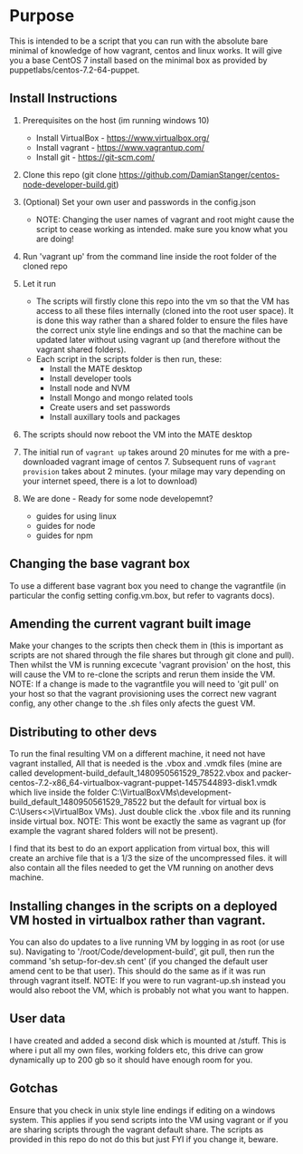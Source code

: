# Purpose
This is intended to be a script that you can run with the absolute bare minimal of knowledge of how vagrant, centos and linux works. It will give you a base CentOS 7 install based on the minimal box as provided by puppetlabs/centos-7.2-64-puppet.

## Install Instructions
1. Prerequisites on the host (im running windows 10)

   * Install VirtualBox - https://www.virtualbox.org/   
   * Install vagrant - https://www.vagrantup.com/
   * Install git - https://git-scm.com/

2. Clone this repo (git clone <https://github.com/DamianStanger/centos-node-developer-build.git>)

3. (Optional) Set your own user and passwords in the config.json 
   * NOTE: Changing the user names of vagrant and root might cause the script to cease working as intended. make sure you know what you are doing!

4. Run 'vagrant up' from the command line inside the root folder of the cloned repo

5. Let it run
   * The scripts will firstly clone this repo into the vm so that the VM has access to all these files internally (cloned into the root user space). It is done this way rather than a shared folder to ensure the files have the correct unix style line endings and so that the machine can be updated later without using vagrant up (and therefore without the vagrant shared folders).
   * Each script in the scripts folder is then run, these:
     * Install the MATE desktop
     * Install developer tools
     * Install node and NVM
     * Install Mongo and mongo related tools
     * Create users and set passwords
     * Install auxillary tools and packages

6. The scripts should now reboot the VM into the MATE desktop

7. The initial run of ```vagrant up``` takes around 20 minutes for me with a pre-downloaded vagrant image of centos 7. Subsequent runs of ```vagrant provision``` takes about 2 minutes. (your milage may vary depending on your internet speed, there is a lot to download) 

8. We are done - Ready for some node developemnt?
   * guides for using linux
   * guides for node
   * guides for npm


## Changing the base vagrant box
To use a different base vagrant box you need to change the vagrantfile (in particular the config setting config.vm.box, but refer to vagrants docs).

## Amending the current vagrant built image
Make your changes to the scripts then check them in (this is important as scripts are not shared through the file shares but through git clone and pull). Then whilst the VM is running excecute 'vagrant provision' on the host, this will cause the VM to re-clone the scripts and rerun them inside the VM. 
NOTE: If a change is made to the vagrantfile you will need to 'git pull' on your host so that the vagrant provisioning uses the correct new vagrant config, any other change to the .sh files only afects the guest VM.  


## Distributing to other devs
To run the final resulting VM on a different machine, it need not have vagrant installed, All that is needed is the .vbox and .vmdk files (mine are called development-build_default_1480950561529_78522.vbox and packer-centos-7.2-x86_64-virtualbox-vagrant-puppet-1457544893-disk1.vmdk which live inside the folder C:\VirtualBoxVMs\development-build_default_1480950561529_78522 but the default for virtual box is C:\Users\<<username>>\VirtualBox VMs). 
Just double click the .vbox file and its running inside virtual box. NOTE: This wont be exactly the same as vagrant up (for example the vagrant shared folders will not be present). 

I find that its best to do an export application from virtual box, this will create an archive file that is a 1/3 the size of the uncompressed files. it will also contain all the files needed to get the VM running on another devs machine.  


## Installing changes in the scripts on a deployed VM hosted in virtualbox rather than vagrant.
You can also do updates to a live running VM by logging in as root (or use su). Navigating to '/root/Code/development-build', git pull, then run the command 'sh setup-for-dev.sh cent' (if you changed the default user amend cent to be that user). This should do the same as if it was run through vagrant itself. NOTE: If you were to run vagrant-up.sh instead you would also reboot the VM, which is probably not what you want to happen.

## User data
I have created and added a second disk which is mounted at /stuff. This is where i put all my own files, working folders etc, this drive can grow dynamically up to 200 gb so it should have enough room for you.

## Gotchas
Ensure that you check in unix style line endings if editing on a windows system. This applies if you send scripts into the VM using vagrant or if you are sharing scripts through the vagrant default share. The scripts as provided in this repo do not do this but just FYI if you change it, beware.
